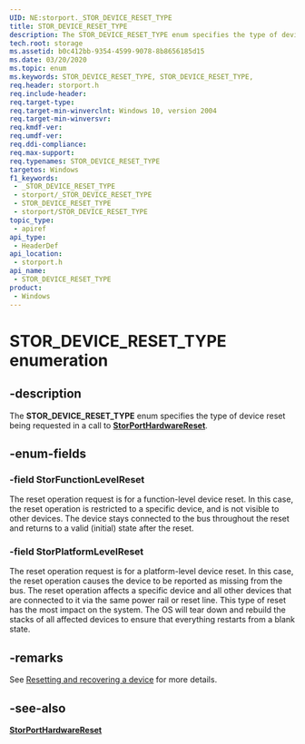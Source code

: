 ```yaml
---
UID: NE:storport._STOR_DEVICE_RESET_TYPE
title: STOR_DEVICE_RESET_TYPE
description: The STOR_DEVICE_RESET_TYPE enum specifies the type of device reset being requested in a call to StorPortHardwareReset.
tech.root: storage
ms.assetid: b0c412bb-9354-4599-9078-8b8656185d15
ms.date: 03/20/2020
ms.topic: enum
ms.keywords: STOR_DEVICE_RESET_TYPE, STOR_DEVICE_RESET_TYPE,
req.header: storport.h
req.include-header: 
req.target-type: 
req.target-min-winverclnt: Windows 10, version 2004
req.target-min-winversvr: 
req.kmdf-ver: 
req.umdf-ver: 
req.ddi-compliance: 
req.max-support: 
req.typenames: STOR_DEVICE_RESET_TYPE
targetos: Windows
f1_keywords:
 - _STOR_DEVICE_RESET_TYPE
 - storport/_STOR_DEVICE_RESET_TYPE
 - STOR_DEVICE_RESET_TYPE
 - storport/STOR_DEVICE_RESET_TYPE
topic_type:
 - apiref
api_type:
 - HeaderDef
api_location:
 - storport.h
api_name:
 - STOR_DEVICE_RESET_TYPE
product:
 - Windows
---
```


# STOR_DEVICE_RESET_TYPE enumeration


## -description

The **STOR_DEVICE_RESET_TYPE** enum specifies the type of device reset being requested in a call to [**StorPortHardwareReset**](nf-storport-storporthardwarereset.md).

## -enum-fields

### -field StorFunctionLevelReset

The reset operation request is for a function-level device reset. In this case, the reset operation is restricted to a specific device, and is not visible to other devices. The device stays connected to the bus throughout the reset and returns to a valid (initial) state after the reset.

### -field StorPlatformLevelReset

The reset operation request is for a platform-level device reset. In this case, the reset operation causes the device to be reported as missing from the bus. The reset operation affects a specific device and all other devices that are connected to it via the same power rail or reset line. This type of reset has the most impact on the system. The OS will tear down and rebuild the stacks of all affected devices to ensure that everything restarts from a blank state.

## -remarks

See [Resetting and recovering a device](https://docs.microsoft.com/windows-hardware/drivers/kernel/resetting-and-recovering-a-device
) for more details.

## -see-also

[**StorPortHardwareReset**](nf-storport-storporthardwarereset.md)


